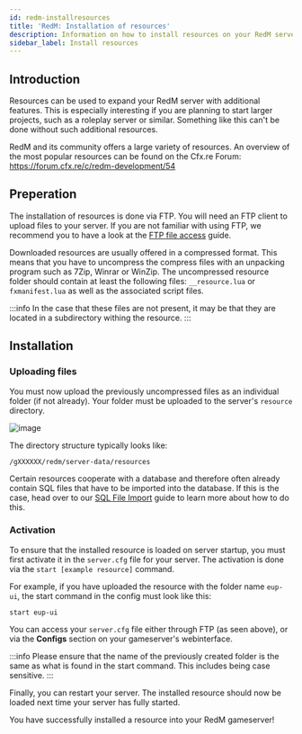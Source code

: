 ```yaml
---
id: redm-installresources
title: 'RedM: Installation of resources'
description: Information on how to install resources on your RedM server from ZAP-Hosting - ZAP-Hosting.com documentation
sidebar_label: Install resources
---
```


## Introduction

Resources can be used to expand your RedM server with additional features. This is especially interesting if you are planning to start larger projects, such as a roleplay server or similar. Something like this can't be done without such additional resources. 

RedM and its community offers a large variety of resources. An overview of the most popular resources can be found on the Cfx.re Forum: https://forum.cfx.re/c/redm-development/54

## Preperation

The installation of resources is done via FTP. You will need an FTP client to upload files to your server. If you are not familiar with using FTP, we recommend you to have a look at the [FTP file access](gameserver-ftpaccess.md) guide.

Downloaded resources are usually offered in a compressed format. This means that you have to uncompress the compress files with an unpacking program such as 7Zip, Winrar or WinZip. The uncompressed resource folder should contain at least the following files: `__resource.lua` or `fxmanifest.lua` as well as the associated script files.

:::info
In the case that these files are not present, it may be that they are located in a subdirectory withing the resource.
:::

## Installation

### Uploading files

You must now upload the previously uncompressed files as an individual folder (if not already). Your folder must be uploaded to the server's `resource` directory.

![image](https://github.com/zaphosting/docs/assets/42719082/5a9678bf-ddb5-41a2-a5ad-10cb6f748b67)

The directory structure typically looks like:
```
/gXXXXXX/redm/server-data/resources
```

Certain resources cooperate with a database and therefore often already contain SQL files that have to be imported into the database. If this is the case, head over to our [SQL File Import](https://zap-hosting.com/guides/docs/redm-sql-file-import) guide to learn more about how to do this.

### Activation

To ensure that the installed resource is loaded on server startup, you must first activate it in the `server.cfg` file for your server. The activation is done via the `start [example resource]` command. 

For example, if you have uploaded the resource with the folder name `eup-ui`, the start command in the config must look like this: 
```
start eup-ui
```

You can access your `server.cfg` file either through FTP (as seen above), or via the **Configs** section on your gameserver's webinterface.

:::info
Please ensure that the name of the previously created folder is the same as what is found in the start command. This includes being case sensitive.
:::

Finally, you can restart your server. The installed resource should now be loaded next time your server has fully started.

You have successfully installed a resource into your RedM gameserver!